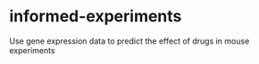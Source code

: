 # informed-experiments
Use gene expression data to predict the effect of drugs in mouse experiments
